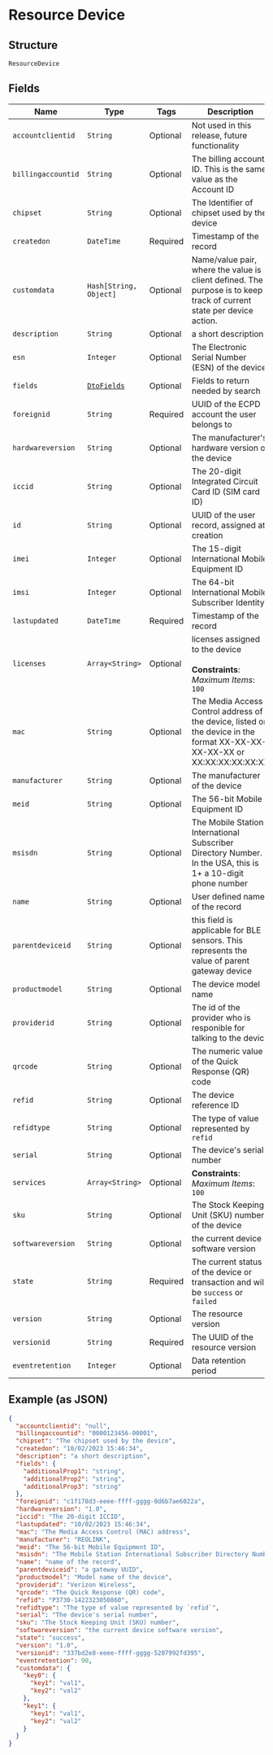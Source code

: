 
# Resource Device

## Structure

`ResourceDevice`

## Fields

| Name | Type | Tags | Description |
|  --- | --- | --- | --- |
| `accountclientid` | `String` | Optional | Not used in this release, future functionality |
| `billingaccountid` | `String` | Optional | The billing account ID. This is the same value as the Account ID |
| `chipset` | `String` | Optional | The Identifier of chipset used by the device |
| `createdon` | `DateTime` | Required | Timestamp of the record |
| `customdata` | `Hash[String, Object]` | Optional | Name/value pair, where the value is client defined.  The purpose is to keep track of current state per device action. |
| `description` | `String` | Optional | a short description |
| `esn` | `Integer` | Optional | The Electronic Serial Number (ESN) of the device |
| `fields` | [`DtoFields`](../../doc/models/dto-fields.md) | Optional | Fields to return needed by search |
| `foreignid` | `String` | Required | UUID of the ECPD account the user belongs to |
| `hardwareversion` | `String` | Optional | The manufacturer's hardware version of the device |
| `iccid` | `String` | Optional | The 20-digit Integrated Circuit Card ID (SIM card ID) |
| `id` | `String` | Optional | UUID of the user record, assigned at creation |
| `imei` | `Integer` | Optional | The 15-digit International Mobile Equipment ID |
| `imsi` | `Integer` | Optional | The 64-bit International Mobile Subscriber Identity |
| `lastupdated` | `DateTime` | Required | Timestamp of the record |
| `licenses` | `Array<String>` | Optional | licenses assigned to the device<br><br>**Constraints**: *Maximum Items*: `100` |
| `mac` | `String` | Optional | The Media Access Control address of the device, listed on the device in the format XX-XX-XX-XX-XX-XX or XX:XX:XX:XX:XX:XX |
| `manufacturer` | `String` | Optional | The manufacturer of the device |
| `meid` | `String` | Optional | The 56-bit Mobile Equipment ID |
| `msisdn` | `String` | Optional | The Mobile Station International Subscriber Directory Number. In the USA, this is 1+ a 10-digit phone number |
| `name` | `String` | Optional | User defined name of the record |
| `parentdeviceid` | `String` | Optional | this field is applicable for BLE sensors. This represents the value of parent gateway device |
| `productmodel` | `String` | Optional | The device model name |
| `providerid` | `String` | Optional | The id of the provider who is responible for talking to the device |
| `qrcode` | `String` | Optional | The numeric value of the Quick Response (QR) code |
| `refid` | `String` | Optional | The device reference ID |
| `refidtype` | `String` | Optional | The type of value represented by `refid` |
| `serial` | `String` | Optional | The device's serial number |
| `services` | `Array<String>` | Optional | **Constraints**: *Maximum Items*: `100` |
| `sku` | `String` | Optional | The Stock Keeping Unit (SKU) number of the device |
| `softwareversion` | `String` | Optional | the current device software version |
| `state` | `String` | Required | The current status of the device or transaction and will be `success` or `failed` |
| `version` | `String` | Optional | The resource version |
| `versionid` | `String` | Required | The UUID of the resource version |
| `eventretention` | `Integer` | Optional | Data retention period |

## Example (as JSON)

```json
{
  "accountclientid": "null",
  "billingaccountid": "0000123456-00001",
  "chipset": "The chipset used by the device",
  "createdon": "10/02/2023 15:46:34",
  "description": "a short description",
  "fields": {
    "additionalProp1": "string",
    "additionalProp2": "string",
    "additionalProp3": "string"
  },
  "foreignid": "c1f178d3-eeee-ffff-gggg-0d6b7ae6022a",
  "hardwareversion": "1.0",
  "iccid": "The 20-digit ICCID",
  "lastupdated": "10/02/2023 15:46:34",
  "mac": "The Media Access Control (MAC) address",
  "manufacturer": "REOLINK",
  "meid": "The 56-bit Mobile Equipment ID",
  "msisdn": "The Mobile Station International Subscriber Directory Number",
  "name": "name of the record",
  "parentdeviceid": "a gateway UUID",
  "productmodel": "Model name of the device",
  "providerid": "Verizon Wireless",
  "qrcode": "The Quick Response (QR) code",
  "refid": "P3730-1422323050860",
  "refidtype": "The type of value represented by `refid`",
  "serial": "The device's serial number",
  "sku": "The Stock Keeping Unit (SKU) number",
  "softwareversion": "the current device software version",
  "state": "success",
  "version": "1.0",
  "versionid": "337bd2e8-eeee-ffff-gggg-5207992fd395",
  "eventretention": 90,
  "customdata": {
    "key0": {
      "key1": "val1",
      "key2": "val2"
    },
    "key1": {
      "key1": "val1",
      "key2": "val2"
    }
  }
}
```

